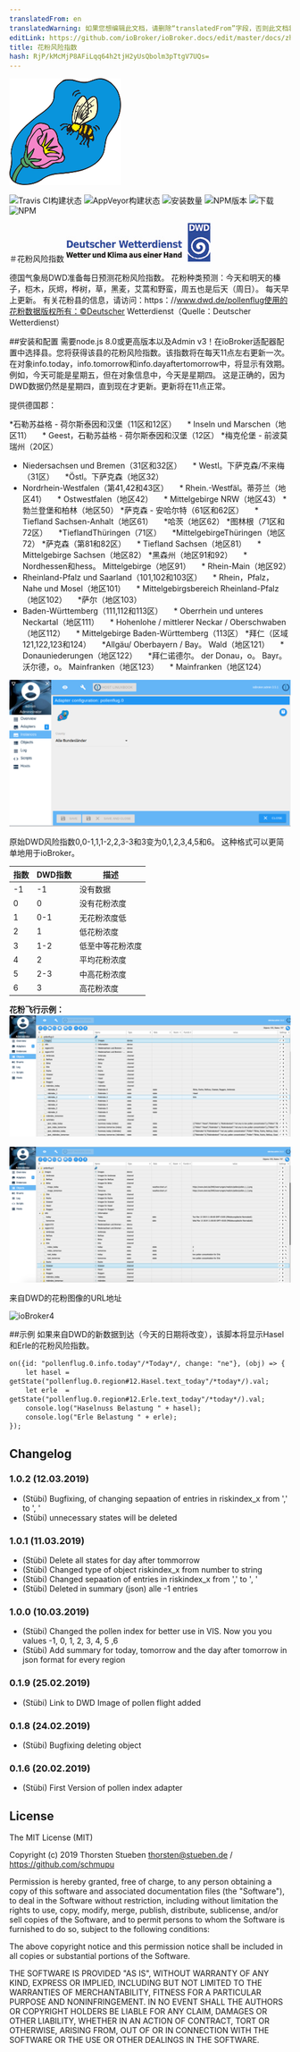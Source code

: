 ```yaml
---
translatedFrom: en
translatedWarning: 如果您想编辑此文档，请删除“translatedFrom”字段，否则此文档将再次自动翻译
editLink: https://github.com/ioBroker/ioBroker.docs/edit/master/docs/zh-cn/adapterref/iobroker.pollenflug/README.md
title: 花粉风险指数
hash: RjP/kMcMjP8AFiLqq64h2tjH2yUsQbolm3pTtgV7UQs=
---
```

![商标](../../../en/adapterref/iobroker.pollenflug/admin/pollenflug.png)

![Travis CI构建状态](https://travis-ci.org/schmupu/ioBroker.pollenflug.svg?branch=master)
![AppVeyor构建状态](https://ci.appveyor.com/api/projects/status/github/schmupu/ioBroker.pollenflug?branch=master&svg=true)
![安装数量](http://iobroker.live/badges/pollenflug-stable.svg)
![NPM版本](http://img.shields.io/npm/v/iobroker.pollenflug.svg)
![下载](https://img.shields.io/npm/dm/iobroker.pollenflug.svg)
![NPM](https://nodei.co/npm/iobroker.pollenflug.png?downloads=true)

＃花粉风险指数
![DWDLogo](../../../en/adapterref/iobroker.pollenflug/docs/dwdlogo.png)

德国气象局DWD准备每日预测花粉风险指数。
花粉种类预测：今天和明天的榛子，桤木，灰烬，桦树，草，黑麦，艾蒿和野蛮，周五也是后天（周日）。
每天早上更新。
有关花粉县的信息，请访问：https：//www.dwd.de/pollenflug使用的花粉数据版权所有：©Deutscher Wetterdienst（Quelle：Deutscher Wetterdienst）

##安装和配置
需要node.js 8.0或更高版本以及Admin v3！在ioBroker适配器配置中选择县。您将获得该县的花粉风险指数。该指数将在每天11点左右更新一次。
在对象info.today，info.tomorrow和info.dayaftertomorrow中，将显示有效期。
例如，今天可能是星期五，但在对象信息中，今天是星期四。
这是正确的，因为DWD数据仍然是星期四，直到现在才更新。更新将在11点正常。

提供德国郡：

*石勒苏益格 - 荷尔斯泰因和汉堡（11区和12区）
    * Inseln und Marschen（地区11）
    * Geest，石勒苏益格 - 荷尔斯泰因和汉堡（12区）
*梅克伦堡 - 前波莫瑞州（20区）
* Niedersachsen und Bremen（31区和32区）
    * Westl。下萨克森/不来梅（31区）
    *Östl。下萨克森（地区32）
* Nordrhein-Westfalen（第41,42和43区）
    * Rhein.-Westfäl。蒂芬兰（地区41）
    * Ostwestfalen（地区42）
    * Mittelgebirge NRW（地区43）
*勃兰登堡和柏林（地区50）
*萨克森 - 安哈尔特（61区和62区）
    * Tiefland Sachsen-Anhalt（地区61）
    *哈茨（地区62）
*图林根（71区和72区）
    *TieflandThüringen（71区）
    *MittelgebirgeThüringen（地区72）
*萨克森（第81和82区）
    * Tiefland Sachsen（地区81）
    * Mittelgebirge Sachsen（地区82）
*黑森州（地区91和92）
    * Nordhessen和hess。 Mittelgebirge（地区91）
    * Rhein-Main（地区92）
* Rheinland-Pfalz und Saarland（101,102和103区）
    * Rhein，Pfalz，Nahe und Mosel（地区101）
    * Mittelgebirgsbereich Rheinland-Pfalz（地区102）
    *萨尔（地区103）
* Baden-Württemberg（111,112和113区）
    * Oberrhein und unteres Neckartal（地区111）
    * Hohenlohe / mittlerer Neckar / Oberschwaben（地区112）
    * Mittelgebirge Baden-Württemberg（113区）
*拜仁（区域121,122,123和124）
    *Allgäu/ Oberbayern / Bay。 Wald（地区121）
    * Donauniederungen（地区122）
    *拜仁诺德尔。 der Donau，o。 Bayr。沃尔德，o。 Mainfranken（地区123）
    * Mainfranken（地区124）

![ioBroker1](../../../en/adapterref/iobroker.pollenflug/docs/iobroker-pollenflug1.png)

原始DWD风险指数0,0-1,1,1-2,2,3-3和3变为0,1,2,3,4,5和6。
这种格式可以更简单地用于ioBroker。

|指数| DWD指数|描述|
|-----	|---------- |------------------------------------ |
| -1 | -1 |没有数据|
| 0 | 0 |没有花粉浓度|
| 1 | 0-1 |无花粉浓度低|
| 2 | 1 |低花粉浓度|
| 3 | 1-2 |低至中等花粉浓度|
| 4 | 2 |平均花粉浓度|
| 5 | 2-3 |中高花粉浓度|
| 6 | 3 |高花粉浓度|

**花粉飞行示例：**![ioBroker2](../../../en/adapterref/iobroker.pollenflug/docs/iobroker-pollenflug2.png)

![ioBroker3](../../../en/adapterref/iobroker.pollenflug/docs/iobroker-pollenflug3.png)

来自DWD的花粉图像的URL地址

![ioBroker4](https://www.dwd.de/DWD/warnungen/medizin/pollen/pollen_1_0.png)

##示例
如果来自DWD的新数据到达（今天的日期将改变），该脚本将显示Hasel和Erle的花粉风险指数。

```
on({id: "pollenflug.0.info.today"/*Today*/, change: "ne"}, (obj) => {
    let hasel = getState("pollenflug.0.region#12.Hasel.text_today"/*today*/).val;
    let erle  = getState("pollenflug.0.region#12.Erle.text_today"/*today*/).val;
    console.log("Haselnuss Belastung " + hasel);
    console.log("Erle Belastung " + erle);
});
```

## Changelog

### 1.0.2 (12.03.2019)
* (Stübi) Bugfixing, of changing sepaation of entries in riskindex_x from ',' to ', '
* (Stübi) unnecessary states will be deleted

### 1.0.1 (11.03.2019)
* (Stübi) Delete all states for day after tommorrow 
* (Stübi) Changed type of object riskindex_x from number to string
* (Stübi) Changed sepaation of entries in riskindex_x from ',' to ', '
* (Stübi) Deleted in summary (json) alle -1 entries

### 1.0.0 (10.03.2019)
* (Stübi) Changed the pollen index for better use in VIS. Now you you values -1, 0, 1, 2, 3, 4, 5 ,6
* (Stübi) Add summary for today, tomorrow and the day after tomorrow in json format for every region

### 0.1.9 (25.02.2019)
* (Stübi) Link to DWD Image of pollen flight added

### 0.1.8 (24.02.2019)
* (Stübi) Bugfixing deleting object

### 0.1.6 (20.02.2019)
* (Stübi) First Version of pollen index adapter

## License
The MIT License (MIT)

Copyright (c) 2019 Thorsten Stueben <thorsten@stueben.de> / <https://github.com/schmupu>

Permission is hereby granted, free of charge, to any person obtaining a copy
of this software and associated documentation files (the "Software"), to deal
in the Software without restriction, including without limitation the rights
to use, copy, modify, merge, publish, distribute, sublicense, and/or sell
copies of the Software, and to permit persons to whom the Software is
furnished to do so, subject to the following conditions:

The above copyright notice and this permission notice shall be included in
all copies or substantial portions of the Software.

THE SOFTWARE IS PROVIDED "AS IS", WITHOUT WARRANTY OF ANY KIND, EXPRESS OR
IMPLIED, INCLUDING BUT NOT LIMITED TO THE WARRANTIES OF MERCHANTABILITY,
FITNESS FOR A PARTICULAR PURPOSE AND NONINFRINGEMENT. IN NO EVENT SHALL THE
AUTHORS OR COPYRIGHT HOLDERS BE LIABLE FOR ANY CLAIM, DAMAGES OR OTHER
LIABILITY, WHETHER IN AN ACTION OF CONTRACT, TORT OR OTHERWISE, ARISING FROM,
OUT OF OR IN CONNECTION WITH THE SOFTWARE OR THE USE OR OTHER DEALINGS IN
THE SOFTWARE.